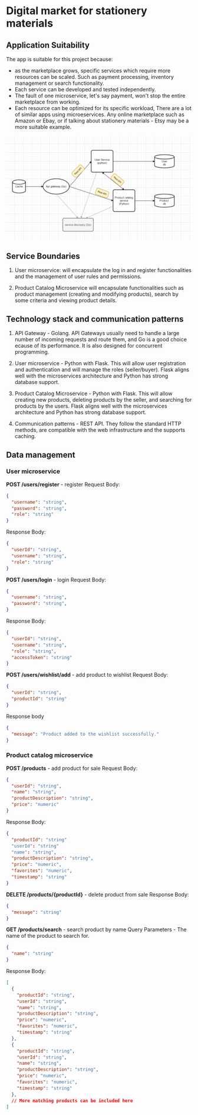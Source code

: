 # Digital market for stationery materials

## Application Suitability
The app is suitable for this project because:
- as the marketplace grows, specific services which require more resources can be scaled. Such as payment processing, inventory management or search functionality. 
- Each service can be developed and tested independently.
- The fault of one microservice, let's say payment, won't stop the entire marketplace from working.
- Each resource can be optimized for its specific workload, 
There are a lot of similar apps using microeservices. Any online marketplace such as Amazon or Ebay, or if talking about stationery materials - Etsy may be a more suitable example.

![System architecture diagram](https://github.com/AndreeaCvl/PAD-lab-1/blob/main/system_diagram.png)


## Service Boundaries
1. User microservice: 
will encapsulate the log in and register functionalities and the management of user rules and permissions.

2. Product Catalog Microservice
will encapsulate functionalities such as product management (creating and modifying products), search by some criteria and viewing product details. 


## Technology stack and communication patterns

1. API Gateway - Golang.
API Gateways usually need to handle a large number of incoming requests and route them, and Go is a good choice ecause of its performance. It is also designed for concurrent programming.

2. User microservice - Python with Flask.
This will allow user registration and authentication and will manage the roles (seller/buyer). Flask aligns well with the microservices architecture and Python has strong database support.

3. Product Catalog Microservice - Python with Flask.
This will allow creating new products, deleting products by the seller, and searching for products by the users. Flask aligns well with the microservices architecture and Python has strong database support.

4. Communication patterns - REST API.
They follow the standard HTTP methods, are compatible with the web infrastructure and the supports caching.

## Data management
### User microservice
**POST /users/register** - register
Request Body:
```json
{
  "username": "string",
  "password": "string",
  "role": "string"
}
```
Response Body:
```json
{
  "userId": "string",
  "username": "string",
  "role": "string"
}
```
**POST /users/login** - login
Request Body:
```json
{
  "username": "string",
  "password": "string",
}
```
Response Body:
```json
{
  "userId": "string",
  "username": "string",
  "role": "string",
  "accessToken": "string"
}
```

**POST /users/wishlist/add** - add product to wishlist
Request Body:
```json
{
  "userId": "string",
  "productId": "string"
}
```
Response body
```json
{
  "message": "Product added to the wishlist successfully."
}
```



### Product catalog microservice
**POST /products** - add product for sale
Request Body:
```json
{
  "userId": "string",
  "name": "string",
  "productDescription": "string",
  "price": "numeric"
}
```
Response Body:
```json
{
  "productId": "string"
  "userId": "string"
  "name": "string",
  "productDescription": "string",
  "price": "numeric",
  "favorites": "numeric",
  "timestamp": "string"
}
```
**DELETE /products/{productId}** - delete product from sale
Response Body:
```json
{
  "message": "string"
}
```

**GET /products/search** - search product by name
Query Parameters - The name of the product to search for.
```json
{
  "name": "string" 
}
```
Response Body:
```json
[
  {
    "productId": "string",
    "userId": "string",
    "name": "string",
    "productDescription": "string",
    "price": "numeric",
    "favorites": "numeric",
    "timestamp": "string"
  },
  {
    "productId": "string",
    "userId": "string",
    "name": "string",
    "productDescription": "string",
    "price": "numeric",
    "favorites": "numeric",
    "timestamp": "string"
  },
  // More matching products can be included here
]
```



